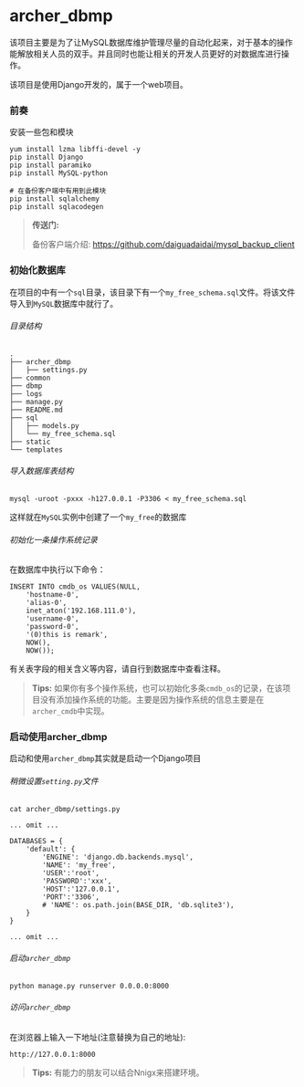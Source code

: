 # archer_dbmp

该项目主要是为了让MySQL数据库维护管理尽量的自动化起来，对于基本的操作能解放相关人员的双手。并且同时也能让相关的开发人员更好的对数据库进行操作。

该项目是使用Django开发的，属于一个web项目。

### 前奏

安装一些包和模块

```
yum install lzma libffi-devel -y
pip install Django
pip install paramiko
pip install MySQL-python

# 在备份客户端中有用到此模块
pip install sqlalchemy
pip install sqlacodegen
```

>**传送门:**
> 
>备份客户端介绍:
>https://github.com/daiguadaidai/mysql_backup_client


### 初始化数据库

在项目的中有一个`sql`目录，该目录下有一个`my_free_schema.sql`文件。将该文件导入到`MySQL`数据库中就行了。

###### 目录结构

```
.
├── archer_dbmp
│   ├── settings.py
├── common
├── dbmp
├── logs
├── manage.py
├── README.md
├── sql
│   ├── models.py
│   └── my_free_schema.sql
├── static
└── templates
```

###### 导入数据库表结构

```
mysql -uroot -pxxx -h127.0.0.1 -P3306 < my_free_schema.sql
```

这样就在`MySQL`实例中创建了一个`my_free`的数据库

###### 初始化一条操作系统记录

在数据库中执行以下命令：

```
INSERT INTO cmdb_os VALUES(NULL,
    'hostname-0',
    'alias-0',
    inet_aton('192.168.111.0'),
    'username-0',
    'password-0',
    '(0)this is remark',
    NOW(),
    NOW());
```

有关表字段的相关含义等内容，请自行到数据库中查看注释。

> **Tips:**
> 如果你有多个操作系统，也可以初始化多条`cmdb_os`的记录，在该项目没有添加操作系统的功能。主要是因为操作系统的信息主要是在`archer_cmdb`中实现。

### 启动使用archer_dbmp

启动和使用`archer_dbmp`其实就是启动一个Django项目

###### 稍微设置`setting.py`文件

```
cat archer_dbmp/settings.py

... omit ...

DATABASES = {
    'default': {
        'ENGINE': 'django.db.backends.mysql',
        'NAME': 'my_free',
        'USER':'root',
        'PASSWORD':'xxx',
        'HOST':'127.0.0.1',
        'PORT':'3306',
        # 'NAME': os.path.join(BASE_DIR, 'db.sqlite3'),
    }
}

... omit ...
```

###### 启动`archer_dbmp`

```
python manage.py runserver 0.0.0.0:8000
```

###### 访问`archer_dbmp`

在浏览器上输入一下地址(注意替换为自己的地址):

```
http://127.0.0.1:8000
```

>**Tips:**
>有能力的朋友可以结合Nnigx来搭建环境。
